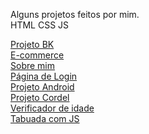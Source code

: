 Alguns projetos feitos por mim.<br>
HTML CSS JS

<a href="https://thdev7.github.io/Portfolio/projetobk/index.html" target="_blank" rel="external">Projeto BK</a> <br>
<a href="https://thdev7.github.io/Portfolio/e-commerce/index.html" target="_blank" rel="external">E-commerce</a> <br> 
<a href="https://thdev7.github.io/Portfolio/biografia/index.html" target="_blank" rel="external">Sobre mim</a> <br>
<a href="https://thdev7.github.io/Portfolio/loginpg1/index.html" target="_blank" rel="external">Página de Login</a> <br>
<a href="https://thdev7.github.io/Portfolio/desafio_android/android.html" target="_blank" rel="external">Projeto Android<a> <br>
<a href="https://thdev7.github.io/Portfolio/projeto_cordel/index.html" target="_blank" rel="external">Projeto Cordel</a><br>
<a href="https://thdev7.github.io/Portfolio/verificador_de_idade/index.html" target="_blank" rel="external">Verificador de idade</a> <br>
<a href="https://thdev7.github.io/Portfolio/tabuada/ex17.html" target="_blank" rel="external">Tabuada com JS</a>